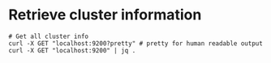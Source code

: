 # Retrieve cluster information

```shell
# Get all cluster info
curl -X GET "localhost:9200?pretty" # pretty for human readable output
curl -X GET "localhost:9200" | jq .
```
